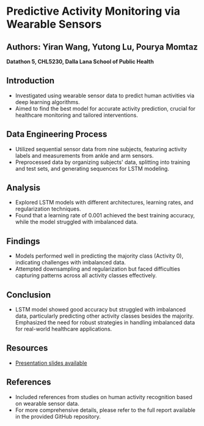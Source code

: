 # Predictive Activity Monitoring via Wearable Sensors
## Authors: Yiran Wang, Yutong Lu, Pourya Momtaz

**Datathon 5, CHL5230, Dalla Lana School of Public Health**

## Introduction
- Investigated using wearable sensor data to predict human activities via deep learning algorithms.
- Aimed to find the best model for accurate activity prediction, crucial for healthcare monitoring and tailored interventions.

## Data Engineering Process
- Utilized sequential sensor data from nine subjects, featuring activity labels and measurements from ankle and arm sensors.
- Preprocessed data by organizing subjects' data, splitting into training and test sets, and generating sequences for LSTM modeling.

## Analysis
- Explored LSTM models with different architectures, learning rates, and regularization techniques.
- Found that a learning rate of 0.001 achieved the best training accuracy, while the model struggled with imbalanced data.

## Findings
- Models performed well in predicting the majority class (Activity 0), indicating challenges with imbalanced data.
- Attempted downsampling and regularization but faced difficulties capturing patterns across all activity classes effectively.

## Conclusion
- LSTM model showed good accuracy but struggled with imbalanced data, particularly predicting other activity classes besides the majority.
Emphasized the need for robust strategies in handling imbalanced data for real-world healthcare applications.

## Resources
- [Presentation slides available](https://docs.google.com/presentation/d/1BpzwK1Uy8BAWsRNJvcCgQnRUCkHRGkVsnPbk_ptQbAY/edit#slide=id.g29d8a77b794_3_57)

## References
- Included references from studies on human activity recognition based on wearable sensor data.
- For more comprehensive details, please refer to the full report available in the provided GitHub repository.






